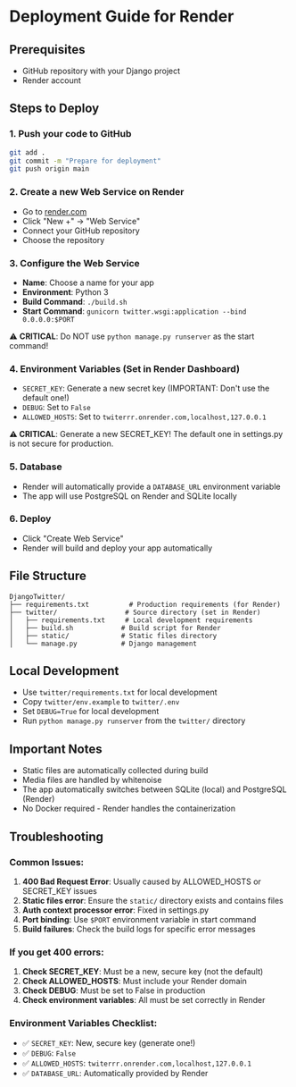 # Deployment Guide for Render

## Prerequisites
- GitHub repository with your Django project
- Render account

## Steps to Deploy

### 1. Push your code to GitHub
```bash
git add .
git commit -m "Prepare for deployment"
git push origin main
```

### 2. Create a new Web Service on Render
- Go to [render.com](https://render.com)
- Click "New +" → "Web Service"
- Connect your GitHub repository
- Choose the repository

### 3. Configure the Web Service
- **Name**: Choose a name for your app
- **Environment**: Python 3
- **Build Command**: `./build.sh`
- **Start Command**: `gunicorn twitter.wsgi:application --bind 0.0.0.0:$PORT`

⚠️ **CRITICAL**: Do NOT use `python manage.py runserver` as the start command!

### 4. Environment Variables (Set in Render Dashboard)
- `SECRET_KEY`: Generate a new secret key (IMPORTANT: Don't use the default one!)
- `DEBUG`: Set to `False`
- `ALLOWED_HOSTS`: Set to `twiterrr.onrender.com,localhost,127.0.0.1`

**⚠️ CRITICAL**: Generate a new SECRET_KEY! The default one in settings.py is not secure for production.

### 5. Database
- Render will automatically provide a `DATABASE_URL` environment variable
- The app will use PostgreSQL on Render and SQLite locally

### 6. Deploy
- Click "Create Web Service"
- Render will build and deploy your app automatically

## File Structure
```
DjangoTwitter/
├── requirements.txt          # Production requirements (for Render)
├── twitter/                 # Source directory (set in Render)
│   ├── requirements.txt     # Local development requirements
│   ├── build.sh            # Build script for Render
│   ├── static/             # Static files directory
│   └── manage.py           # Django management
```

## Local Development
- Use `twitter/requirements.txt` for local development
- Copy `twitter/env.example` to `twitter/.env`
- Set `DEBUG=True` for local development
- Run `python manage.py runserver` from the `twitter/` directory

## Important Notes
- Static files are automatically collected during build
- Media files are handled by whitenoise
- The app automatically switches between SQLite (local) and PostgreSQL (Render)
- No Docker required - Render handles the containerization

## Troubleshooting

### Common Issues:
1. **400 Bad Request Error**: Usually caused by ALLOWED_HOSTS or SECRET_KEY issues
2. **Static files error**: Ensure the `static/` directory exists and contains files
3. **Auth context processor error**: Fixed in settings.py
4. **Port binding**: Use `$PORT` environment variable in start command
5. **Build failures**: Check the build logs for specific error messages

### If you get 400 errors:
1. **Check SECRET_KEY**: Must be a new, secure key (not the default)
2. **Check ALLOWED_HOSTS**: Must include your Render domain
3. **Check DEBUG**: Must be set to False in production
4. **Check environment variables**: All must be set correctly in Render

### Environment Variables Checklist:
- ✅ `SECRET_KEY`: New, secure key (generate one!)
- ✅ `DEBUG`: `False`
- ✅ `ALLOWED_HOSTS`: `twiterrr.onrender.com,localhost,127.0.0.1`
- ✅ `DATABASE_URL`: Automatically provided by Render